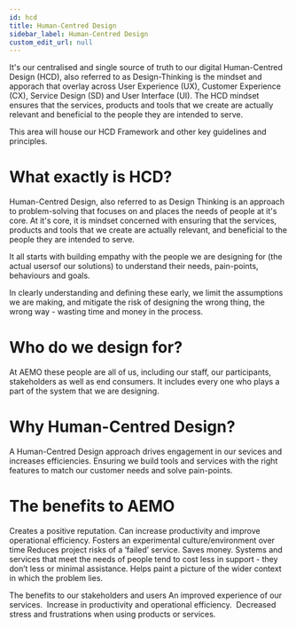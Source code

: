```yaml
---
id: hcd
title: Human-Centred Design
sidebar_label: Human-Centred Design
custom_edit_url: null
---
```




It's our centralised and single source of truth to our digital Human-Centred Design (HCD), also referred to as Design-Thinking is the mindset and apporach that overlay across User Experience (UX), Customer Experience (CX), Service Design (SD) and User Interface (UI). The HCD mindset ensures that the services, products and tools that we create are actually relevant and beneficial to the people they are intended to serve.

This area will house our HCD Framework and other key guidelines and principles.
 
# What exactly is HCD?

Human-Centred Design, also referred to as Design Thinking is an approach to problem-solving that focuses on and places the needs of people at it's core. At it's core, it is mindset concerned with ensuring that the services, products and tools that we create are actually relevant, and beneficial to the people they are intended to serve.

It all starts with building empathy with the people we are designing for (the actual usersof our solutions) to understand their needs, pain-points, behaviours and goals.

In clearly understanding and defining these early, we limit the assumptions we are making, and mitigate the risk of designing the wrong thing, the wrong way - wasting time and money in the process.



# Who do we design for?
At AEMO these people are all of us, including our staff, our participants, stakeholders as well as end consumers. It includes every one who plays a part of the system that we are designing.

 

# Why Human-Centred Design?
A Human-Centred Design approach drives engagement in our sevices and increases efficiencies. Ensuring we build tools and services with the right features to match our customer needs and solve pain-points.

 

# The benefits to AEMO
Creates a positive reputation.
Can increase productivity and improve operational efficiency.
Fosters an experimental culture/environment over time
Reduces project risks of a ‘failed’ service.
Saves money. Systems and services that meet the needs of people tend to cost less in support - they don’t less or minimal assistance.
Helps paint a picture of the wider context in which the problem lies.
 

The benefits to our stakeholders and users
An improved experience of our services. 
Increase in productivity and operational efficiency. 
Decreased stress and frustrations when using products or services.

